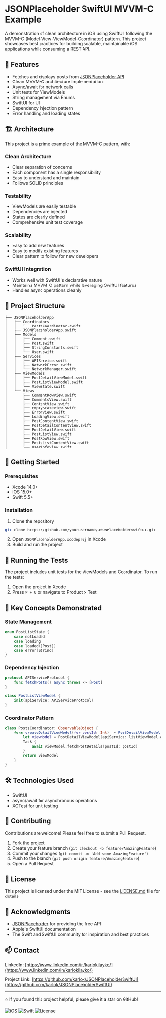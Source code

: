 # JSONPlaceholder SwiftUI MVVM-C Example

A demonstration of clean architecture in iOS using SwiftUI, following the MVVM-C (Model-View-ViewModel-Coordinator) pattern. This project showcases best practices for building scalable, maintainable iOS applications while consuming a REST API.

## 🌟 Features

- Fetches and displays posts from [JSONPlaceholder API](https://jsonplaceholder.typicode.com/)
- Clean MVVM-C architecture implementation
- Async/await for network calls
- Unit tests for ViewModels
- String management via Enums
- SwiftUI for UI
- Dependency injection pattern
- Error handling and loading states

## 🏗 Architecture

This project is a prime example of the MVVM-C pattern, with:

### Clean Architecture
- Clear separation of concerns
- Each component has a single responsibility
- Easy to understand and maintain
- Follows SOLID principles

### Testability
- ViewModels are easily testable
- Dependencies are injected
- States are clearly defined
- Comprehensive unit test coverage

### Scalability
- Easy to add new features
- Easy to modify existing features
- Clear pattern to follow for new developers

### SwiftUI Integration
- Works well with SwiftUI's declarative nature
- Maintains MVVM-C pattern while leveraging SwiftUI features
- Handles async operations cleanly

## 🧱 Project Structure

```plaintext
├── JSONPlaceholderApp
│   ├── Coordinators
│   │   └── PostsCoordinator.swift
│   ├── JSONPlaceholderApp.swift
│   ├── Models
│   │   ├── Comment.swift
│   │   ├── Post.swift
│   │   ├── StringConstants.swift
│   │   └── User.swift
│   ├── Services
│   │   ├── APIService.swift
│   │   ├── NetworkError.swift
│   │   └── NetworkManager.swift
│   ├── ViewModels
│   │   ├── PostDetailViewModel.swift
│   │   ├── PostListViewModel.swift
│   │   └── ViewState.swift
│   └── Views
│       ├── CommentRowView.swift
│       ├── CommentsView.swift
│       ├── ContentView.swift
│       ├── EmptyStateView.swift
│       ├── ErrorView.swift
│       ├── LoadingView.swift
│       ├── PostContentView.swift
│       ├── PostDetailContentView.swift
│       ├── PostDetailView.swift
│       ├── PostListView.swift
│       ├── PostRowView.swift
│       ├── PostsListContentView.swift
│       └── UserInfoView.swift
```

## 🚀 Getting Started

### Prerequisites
- Xcode 14.0+
- iOS 15.0+
- Swift 5.5+

### Installation
1. Clone the repository
```bash
git clone https://github.com/yourusername/JSONPlaceholderSwiftUI.git
```
2. Open `JSONPlaceholderApp.xcodeproj` in Xcode
3. Build and run the project

## 🧪 Running the Tests

The project includes unit tests for the ViewModels and Coordinator. To run the tests:

1. Open the project in Xcode
2. Press `⌘ + U` or navigate to Product > Test

## 📖 Key Concepts Demonstrated

### State Management
```swift
enum PostListState {
    case notLoaded
    case loading
    case loaded([Post])
    case error(String)
}
```

### Dependency Injection
```swift
protocol APIServiceProtocol {
    func fetchPosts() async throws -> [Post]
}

class PostListViewModel {
    init(apiService: APIServiceProtocol)
}
```

### Coordinator Pattern
```swift
class PostsCoordinator: ObservableObject {
    func createDetailViewModel(for postId: Int) -> PostDetailViewModel {
        let viewModel = PostDetailViewModel(apiService: listViewModel.apiService)
        Task {
            await viewModel.fetchPostDetails(postId: postId)
        }
        return viewModel
    }
}
```

## 🛠 Technologies Used

- SwiftUI
- async/await for asynchronous operations
- XCTest for unit testing

## 🤝 Contributing

Contributions are welcome! Please feel free to submit a Pull Request.

1. Fork the project
2. Create your feature branch (`git checkout -b feature/AmazingFeature`)
3. Commit your changes (`git commit -m 'Add some AmazingFeature'`)
4. Push to the branch (`git push origin feature/AmazingFeature`)
5. Open a Pull Request

## 📝 License

This project is licensed under the MIT License - see the [LICENSE.md](LICENSE.md) file for details

## 👏 Acknowledgments

- [JSONPlaceholder](https://jsonplaceholder.typicode.com/) for providing the free API
- Apple's SwiftUI documentation
- The Swift and SwiftUI community for inspiration and best practices

## 📫 Contact

LinkedIn: [https://www.linkedin.com/in/karlokilayko/](https://www.linkedin.com/in/karlokilayko/)

Project Link: [https://github.com/karlok/JSONPlaceholderSwiftUI](https://github.com/karlok/JSONPlaceholderSwiftUI)

---

⭐️ If you found this project helpful, please give it a star on GitHub!

![iOS](https://img.shields.io/badge/iOS-15.0%2B-blue)
![Swift](https://img.shields.io/badge/Swift-5.5%2B-orange)
![License](https://img.shields.io/badge/license-MIT-green)